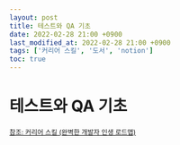 ```yaml
---
layout: post
title: 테스트와 QA 기초
date: 2022-02-28 21:00 +0900
last_modified_at: 2022-02-28 21:00 +0900
tags: ['커리어 스킬', '도서', 'notion']
toc: true
---
```

# 테스트와 QA 기초




<sub>[참조: 커리어 스킬 (완벽한 개발자 인생 로드맵)](http://www.yes24.com/Product/Goods/71829578)</sub>